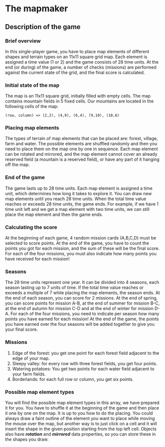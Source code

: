# The mapmaker
## Description of the game
### Brief overview
In this single-player game, you have to place map elements of different shapes and terrain types on an 11x11 square grid map. Each element is assigned a time value (1 or 2) and the game consists of 28 time units. At the end (or during) of the game, a number of checks (missions) are performed against the current state of the grid, and the final score is calculated.
### Initial state of the map
The map is an 11x11 square grid, initially filled with empty cells. The map contains mountain fields in 5 fixed cells. Our mountains are located in the following cells of the map:
```
(row, column) => (2,2), (4,9), (6,4), (9,10), (10,6)
```
### Placing map elements
The types of terrain of map elements that can be placed are: forest, village, farm and water. The possible elements are shuffled randomly and then you need to place them on the map one by one in sequence. Each map element can be rotated and mirrored, and the map element cannot cover an already reserved field (a mountain is a reserved field), or have any part of it hanging off the map.
### End of the game
The game lasts up to 28 time units. Each map element is assigned a time unit, which determines how long it takes to explore it. You can draw new map elements until you reach 28 time units. When the total time value reaches or exceeds 28 time units, the game ends. For example, if we have 1 time unit left and we get a map element with two time units, we can still place the map element and then the game ends.
### Calculating the score
At the beginning of each game, 4 random mission cards (A,B,C,D) must be selected to score points. At the end of the game, you have to count the points you got for each mission, and the sum of these will be the final score. For each of the four missions, you must also indicate how many points you have received for each mission!
### Seasons
The 28 time units represent one year. It can be divided into 4 seasons, each season lasting up to 7 units of time. If the total time value reaches or exceeds a multiple of 7 while placing the map elements, the season ends.
At the end of each season, you can score for 2 missions. At the end of spring, you can score points for mission A-B, at the end of summer for mission B-C, at the end of autumn for mission C-D and at the end of winter for mission D-A. For each of the four missions, you need to indicate per season how many points you have earned for each mission!
At the end of the game, the points you have earned over the four seasons will be added together to give you your final score.
### Missions
1. Edge of the forest: you get one point for each forest field adjacent to the edge of your map.
2. Sleepy valley: for every row with three forest fields, you get four points.
3. Watering potatoes: You get two points for each water field adjacent to your farm fields.
4. Borderlands: for each full row or column, you get six points.

### Possible map element types
You will find the possible map element types in this array, we have prepared it for you. You have to shuffle it at the beginning of the game and then place it one by one on the map. It is up to you how to do the placing. You could always draw a faint outline of the element you want to place while moving the mouse over the map, but another way is to just click on a cell and it will insert the shape in the given position starting from the top left cell. Objects also have ___rotation___ and ___mirrored___ data properties, so you can store these in the shapes you draw.
